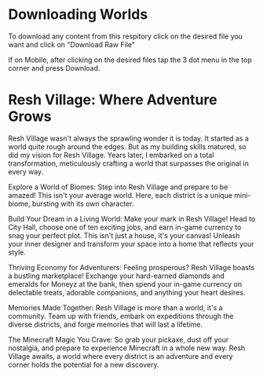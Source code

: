 # Downloading Worlds
To download any content from this respitory click on the desired file you want and click on "Download Raw File"

If on Mobile, after clicking on the desired files tap the 3 dot menu in the top corner and press Download.

# Resh Village: Where Adventure Grows
Resh Village wasn't always the sprawling wonder it is today. It started as a world quite rough around the edges. But as my building skills matured, so did my vision for Resh Village. Years later, I embarked on a total transformation, meticulously crafting a world that surpasses the original in every way.

Explore a World of Biomes:
Step into Resh Village and prepare to be amazed! This isn't your average world. Here, each district is a unique mini-biome, bursting with its own character.

Build Your Dream in a Living World:
Make your mark in Resh Village! 
Head to City Hall, choose one of ten exciting jobs, and earn in-game currency to snag your perfect plot. This isn't just a house, it's your canvas! Unleash your inner designer and transform your space into a home that reflects your style.

Thriving Economy for Adventurers:
Feeling prosperous? Resh Village boasts a bustling marketplace! Exchange your hard-earned diamonds and emeralds for Moneyz at the bank, then spend your in-game currency on delectable treats, adorable companions, and anything your heart desires.

Memories Made Together:
Resh Village is more than a world, it's a community. Team up with friends, embark on expeditions through the diverse districts, and forge memories that will last a lifetime.

The Minecraft Magic You Crave:
So grab your pickaxe, dust off your nostalgia, and prepare to experience Minecraft in a whole new way. Resh Village awaits, a world where every district is an adventure and every corner holds the potential for a new discovery.
